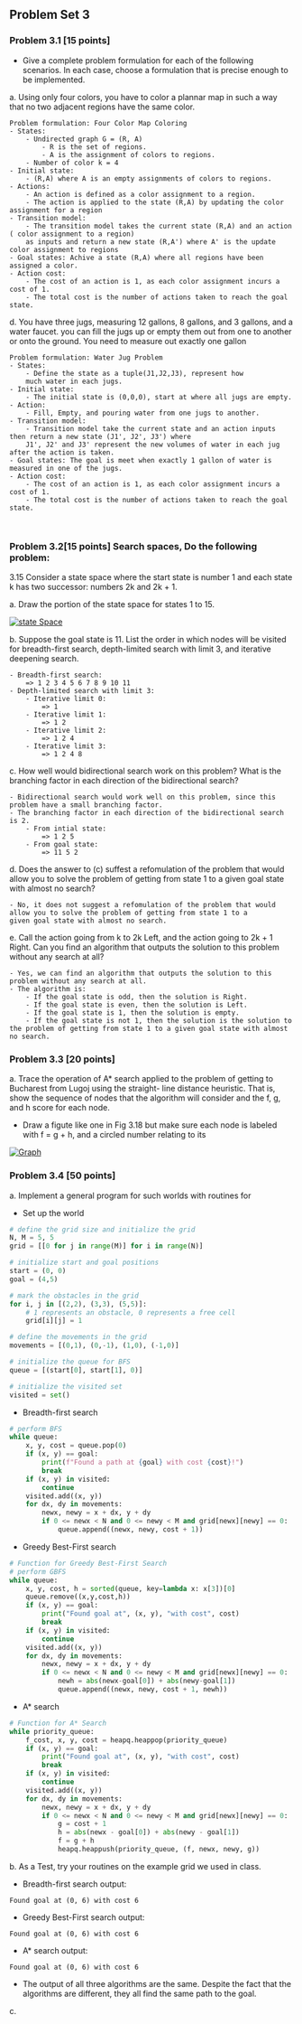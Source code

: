 ## Problem Set 3

### Problem 3.1 [15 points] 
- Give a complete problem formulation for each of the following scenarios.  In each case, choose a formulation that is precise 
enough to be implemented.

a. Using only four colors, you have to color a plannar map in such a way that no two adjacent regions have the same color.
```
Problem formulation: Four Color Map Coloring
- States: 
    - Undirected graph G = (R, A)
        - R is the set of regions.
        - A is the assignment of colors to regions. 
    - Number of color k = 4
- Initial state: 
    - (R,A) where A is an empty assignments of colors to regions.
- Actions:
    - An action is defined as a color assignment to a region. 
    - The action is applied to the state (R,A) by updating the color assignment for a region
- Transition model:
    - The transition model takes the current state (R,A) and an action ( color assignment to a region) 
    as inputs and return a new state (R,A') where A' is the update color assignment to regions
- Goal states: Achive a state (R,A) where all regions have been assigned a color.
- Action cost: 
    - The cost of an action is 1, as each color assignment incurs a cost of 1.
    - The total cost is the number of actions taken to reach the goal state.
```

d. You have three jugs, measuring 12 gallons, 8 gallons, and 3 gallons, and a water faucet. you can fill the jugs up or empty 
them out from one to another or onto the ground. You need to measure out exactly one gallon
```
Problem formulation: Water Jug Problem
- States: 
    - Define the state as a tuple(J1,J2,J3), represent how 
    much water in each jugs.
- Initial state:
    - The initial state is (0,0,0), start at where all jugs are empty.
- Action:
    - Fill, Empty, and pouring water from one jugs to another. 
- Transition model:
    - Transition model take the current state and an action inputs then return a new state (J1', J2', J3') where
    J1', J2' and J3' represent the new volumes of water in each jug after the action is taken.
- Goal states: The goal is meet when exactly 1 gallon of water is measured in one of the jugs.
- Action cost:
    - The cost of an action is 1, as each color assignment incurs a cost of 1.
    - The total cost is the number of actions taken to reach the goal state.



```


### Problem 3.2[15 points] Search spaces, Do the following problem:
3.15 Consider a state space where the start state is number 1 and each state k has two successor: numbers 2k and 2k + 1.

a. Draw the portion of the state space for states 1 to 15.

[![state Space](Search.png)](Search.png)


b. Suppose the goal state is 11. List the order in which nodes will be visited for breadth-first search, depth-limited search 
with limit 3, and iterative deepening search.

```
- Breadth-first search:
    => 1 2 3 4 5 6 7 8 9 10 11
- Depth-limited search with limit 3:
    - Iterative limit 0:
        => 1
    - Iterative limit 1:
        => 1 2
    - Iterative limit 2: 
        => 1 2 4
    - Iterative limit 3: 
        => 1 2 4 8
```

c. How well would bidirectional search work on this problem? What is the branching factor in each direction of the bidirectional 
search?
```
- Bidirectional search would work well on this problem, since this problem have a small branching factor.
- The branching factor in each direction of the bidirectional search is 2.
    - From intial state:
        => 1 2 5
    - From goal state:
        => 11 5 2 
```

d. Does the answer to (c) suffest a refomulation of the problem that would allow you to solve the problem of getting from state 1 
to a given goal state with almost no search?
```
- No, it does not suggest a refomulation of the problem that would allow you to solve the problem of getting from state 1 to a 
given goal state with almost no search.
```

e. Call the action going from k to 2k Left, and the action going to 2k + 1 Right. Can you find an algorithm that outputs the solution to this problem without any search at all?
```
- Yes, we can find an algorithm that outputs the solution to this problem without any search at all.
- The algorithm is:
    - If the goal state is odd, then the solution is Right.
    - If the goal state is even, then the solution is Left.
    - If the goal state is 1, then the solution is empty.
    - If the goal state is not 1, then the solution is the solution to the problem of getting from state 1 to a given goal state with almost no search.
```

### Problem 3.3 [20 points]
a. Trace the operation of A* search applied to the problem of getting to Bucharest from Lugoj using the straight- line distance heuristic. That is, show the sequence of nodes that the algorithm will consider and the f, g, and h score for each node. 

- Draw a figute like one in Fig 3.18 but make sure each node is labeled with f = g + h, and a circled number relating to its

[![Graph](Graph.png)](Graph.png)






### Problem 3.4 [50 points] 
a. Implement a general program for such worlds with routines for
- Set up the world
```python
# define the grid size and initialize the grid
N, M = 5, 5
grid = [[0 for j in range(M)] for i in range(N)]

# initialize start and goal positions
start = (0, 0)
goal = (4,5)

# mark the obstacles in the grid
for i, j in [(2,2), (3,3), (5,5)]:
    # 1 represents an obstacle, 0 represents a free cell
    grid[i][j] = 1 

# define the movements in the grid
movements = [(0,1), (0,-1), (1,0), (-1,0)]

# initialize the queue for BFS
queue = [(start[0], start[1], 0)]

# initialize the visited set
visited = set()
```

- Breadth-first search
```python
# perform BFS
while queue:
    x, y, cost = queue.pop(0)
    if (x, y) == goal:
        print(f"Found a path at {goal} with cost {cost}!")
        break
    if (x, y) in visited:
        continue
    visited.add((x, y))
    for dx, dy in movements:
        newx, newy = x + dx, y + dy
        if 0 <= newx < N and 0 <= newy < M and grid[newx][newy] == 0:
            queue.append((newx, newy, cost + 1))

```

- Greedy Best-First search
```python
# Function for Greedy Best-First Search
# perform GBFS
while queue:
    x, y, cost, h = sorted(queue, key=lambda x: x[3])[0]
    queue.remove((x,y,cost,h))
    if (x, y) == goal:
        print("Found goal at", (x, y), "with cost", cost)
        break
    if (x, y) in visited:
        continue
    visited.add((x, y))
    for dx, dy in movements:
        newx, newy = x + dx, y + dy
        if 0 <= newx < N and 0 <= newy < M and grid[newx][newy] == 0:
            newh = abs(newx-goal[0]) + abs(newy-goal[1])
            queue.append((newx, newy, cost + 1, newh))
```

- A* search
```python
# Function for A* Search
while priority_queue:
    f_cost, x, y, cost = heapq.heappop(priority_queue)
    if (x, y) == goal:
        print("Found goal at", (x, y), "with cost", cost)
        break
    if (x, y) in visited:
        continue
    visited.add((x, y))
    for dx, dy in movements:
        newx, newy = x + dx, y + dy
        if 0 <= newx < N and 0 <= newy < M and grid[newx][newy] == 0:
            g = cost + 1
            h = abs(newx - goal[0]) + abs(newy - goal[1])
            f = g + h
            heapq.heappush(priority_queue, (f, newx, newy, g))
```

b. As a Test, try your routines on the example grid we used in class. 
- Breadth-first search output:
```
Found goal at (0, 6) with cost 6
```

- Greedy Best-First search output:
```
Found goal at (0, 6) with cost 6
```

- A* search output:
```
Found goal at (0, 6) with cost 6
```

- The output of all three algorithms are the same. Despite the fact that the algorithms are different, they all find the same path to the goal.

c. 